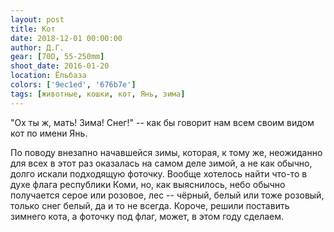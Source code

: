 ```yaml
---
layout: post
title: Кот
date: 2018-12-01 00:00:00
author: Д.Г.
gear: [70D, 55-250mm]
shoot_date: 2016-01-20
location: Ёльбаза
colors: ['9ec1ed', '676b7e']
tags: [животные, кошки, кот, Янь, зима]
---
```

"Ох ты ж, мать! Зима! Снег!" -- как бы говорит нам всем своим видом кот по имени Янь.

По поводу внезапно начавшейся зимы, которая, к тому же, неожиданно для всех в этот раз оказалась на самом деле зимой, а не как обычно, долго искали подходящую фоточку. Вообще хотелось найти что-то в духе флага республики Коми, но, как выяснилось, небо обычно получается серое или розовое, лес -- чёрный, белый или тоже розовый, только снег белый, да и то не всегда. Короче, решили поставить зимнего кота, а фоточку под флаг, может, в этом году сделаем.
